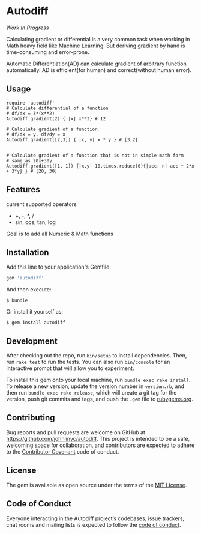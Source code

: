 # Autodiff

*Work In Progress*

Calculating gradient or differential is a very common task when working in Math heavy field like Machine Learning. But deriving gradient by hand is time-consuming and error-prone.

Automatic Differentiation(AD) can calculate gradient of arbitrary function automatically. AD is efficient(for human) and correct(without human error).

## Usage


```
require 'autodiff'
# Calculate differential of a function
# df/dx = 3*(x**2)
Autodiff.gradient(2) { |x| x**3} # 12  

# Calculate gradient of a function
# df/dx = y, df/dy = x
Autodiff.gradient([2,3]) { |x, y| x * y } # [3,2]


# Calculate gradient of a function that is not in simple math form
# same as 20x+30y
Autodiff.gradient([1, 1]) {|x,y| 10.times.reduce(0){|acc, n| acc + 2*x + 3*y} } # [20, 30]

```

## Features

current supported operators
- +, -, *, /
- sin, cos, tan, log

Goal is to add all Numeric & Math functions

## Installation

Add this line to your application's Gemfile:

```ruby
gem 'autodiff'
```

And then execute:

    $ bundle

Or install it yourself as:

    $ gem install autodiff


## Development

After checking out the repo, run `bin/setup` to install dependencies. Then, run `rake test` to run the tests. You can also run `bin/console` for an interactive prompt that will allow you to experiment.

To install this gem onto your local machine, run `bundle exec rake install`. To release a new version, update the version number in `version.rb`, and then run `bundle exec rake release`, which will create a git tag for the version, push git commits and tags, and push the `.gem` file to [rubygems.org](https://rubygems.org).

## Contributing

Bug reports and pull requests are welcome on GitHub at https://github.com/johnlinvc/autodiff. This project is intended to be a safe, welcoming space for collaboration, and contributors are expected to adhere to the [Contributor Covenant](http://contributor-covenant.org) code of conduct.

## License

The gem is available as open source under the terms of the [MIT License](https://opensource.org/licenses/MIT).

## Code of Conduct

Everyone interacting in the Autodiff project’s codebases, issue trackers, chat rooms and mailing lists is expected to follow the [code of conduct](https://github.com/johnlinvc/autodiff/blob/master/CODE_OF_CONDUCT.md).
